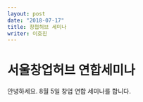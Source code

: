 ```yaml
---
layout: post
date: "2018-07-17"
title: 창첩허브 세미나
writer: 이호진
---
```


# 서울창업허브 연합세미나

안녕하세요. 8월 5일 창업 연합 세미나를 합니다.